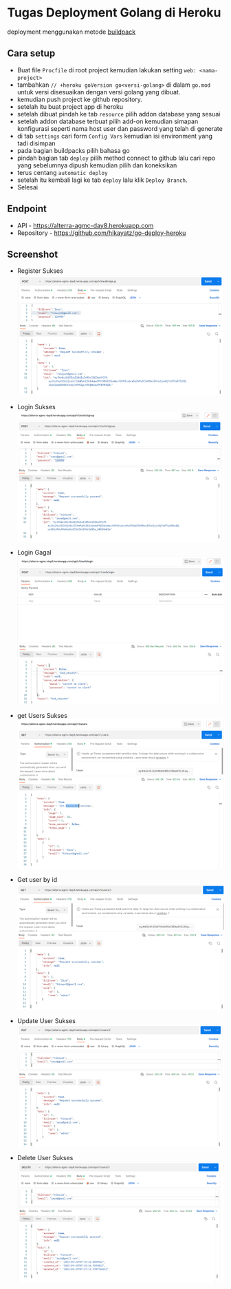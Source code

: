 # Tugas Deployment Golang di Heroku
deployment  menggunakan metode [buildpack](https://devcenter.heroku.com/articles/buildpacks)
## Cara setup
- Buat file `Procfile` di root project kemudian lakukan setting `web: <nama-project>`
- tambahkan `// +heroku goVersion go<versi-golang>` di dalam `go.mod`  untuk versi disesuaikan dengan versi golang yang dibuat.
- kemudian push project ke github repository.
- setelah itu buat project app di heroku
- setelah dibuat pindah ke tab `resource` pilih addon database yang sesuai
- setelah addon database terbuat pilih add-on kemudian simapan konfigurasi seperti nama host user dan password yang telah di generate
- di tab `settings` cari form `Config Vars` kemudian isi environment yang tadi disimpan
- pada bagian buildpacks pilih bahasa go
- pindah bagian tab `deploy` pilih method connect to github lalu cari repo  yang sebelumnya dipush kemudian pilih dan koneksikan
- terus centang `automatic deploy`
- setelah itu kembali lagi ke tab `deploy` lalu klik `Deploy Branch`.
- Selesai

## Endpoint
- API - https://alterra-agmc-day8.herokuapp.com
- Repository - https://github.com/hikayatz/go-deploy-heroku

## Screenshot
- Register Sukses
![Register Sukses](/image/register-success.png)

- Login Sukses
![Login Sukses](/image/login-success.png)

- Login Gagal
![Login Gagal](/image/login-invalid.png)

- get Users Sukses
![get Users Sukses](/image/get_users.png)

- Get user by id
![Get User by id Sukses](/image/get-id.png)

- Update User Sukses
![Update User Sukses](/image/update-user.png)


- Delete User Sukses
![Delete User Sukses](/image/delete.png)